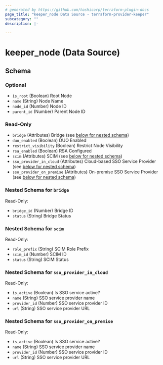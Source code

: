 ```yaml
---
# generated by https://github.com/hashicorp/terraform-plugin-docs
page_title: "keeper_node Data Source - terraform-provider-keeper"
subcategory: ""
description: |-
  
---
```


# keeper_node (Data Source)





<!-- schema generated by tfplugindocs -->
## Schema

### Optional

- `is_root` (Boolean) Root Node
- `name` (String) Node Name
- `node_id` (Number) Node ID
- `parent_id` (Number) Parent Node ID

### Read-Only

- `bridge` (Attributes) Bridge (see [below for nested schema](#nestedatt--bridge))
- `duo_enabled` (Boolean) DUO Enabled
- `restrict_visibility` (Boolean) Restrict Node Visibility
- `rsa_enabled` (Boolean) RSA Configured
- `scim` (Attributes) SCIM (see [below for nested schema](#nestedatt--scim))
- `sso_provider_in_cloud` (Attributes) Cloud-based SSO Service Provider (see [below for nested schema](#nestedatt--sso_provider_in_cloud))
- `sso_provider_on_premise` (Attributes) On-premise SSO Service Provider (see [below for nested schema](#nestedatt--sso_provider_on_premise))

<a id="nestedatt--bridge"></a>
### Nested Schema for `bridge`

Read-Only:

- `bridge_id` (Number) Bridge ID
- `status` (String) Bridge Status


<a id="nestedatt--scim"></a>
### Nested Schema for `scim`

Read-Only:

- `role_prefix` (String) SCIM Role Prefix
- `scim_id` (Number) SCIM ID
- `status` (String) SCIM Status


<a id="nestedatt--sso_provider_in_cloud"></a>
### Nested Schema for `sso_provider_in_cloud`

Read-Only:

- `is_active` (Boolean) Is SSO service active?
- `name` (String) SSO service provider name
- `provider_id` (Number) SSO service provider ID
- `url` (String) SSO service provider URL


<a id="nestedatt--sso_provider_on_premise"></a>
### Nested Schema for `sso_provider_on_premise`

Read-Only:

- `is_active` (Boolean) Is SSO service active?
- `name` (String) SSO service provider name
- `provider_id` (Number) SSO service provider ID
- `url` (String) SSO service provider URL
